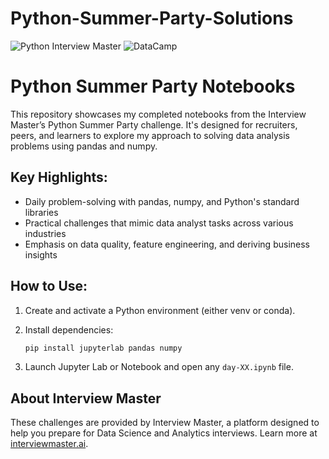 # Python-Summer-Party-Solutions

![Python Interview Master](https://img.shields.io/badge/Python_Interview_Master-DarkGreen?style=flat&logo=python&logoColor=white) 
![DataCamp](https://img.shields.io/badge/DataCamp-32A4A6?style=flat&logo=datacamp&logoColor=white)

# Python Summer Party Notebooks  

This repository showcases my completed notebooks from the Interview Master’s Python Summer Party challenge. It's designed for recruiters, peers, and learners to explore my approach to solving data analysis problems using pandas and numpy.

## Key Highlights:
- Daily problem-solving with pandas, numpy, and Python's standard libraries
- Practical challenges that mimic data analyst tasks across various industries
- Emphasis on data quality, feature engineering, and deriving business insights

## How to Use:
1. Create and activate a Python environment (either venv or conda).
2. Install dependencies:
   ```bash
   pip install jupyterlab pandas numpy
   ````

3. Launch Jupyter Lab or Notebook and open any `day-XX.ipynb` file.

## About Interview Master

These challenges are provided by Interview Master, a platform designed to help you prepare for Data Science and Analytics interviews. Learn more at [interviewmaster.ai](https://interviewmaster.ai).

```

